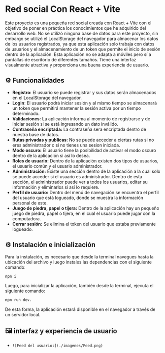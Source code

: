# Red social Con React + Vite

Este proyecto es una pequeña red social creada con React + Vite con el objetivo de poner en práctica los conocimientos que he adquirido del desarrollo web. No se utilizó ninguna base de datos para este proyecto, sin embargo se utilizó el LocalStorage del navegador para almacenar los datos de los usuarios registrados, ya que esta aplicación solo trabaja con datos de usuarios y el almacenamiento de un token que permite el inicio de sesión dentro de la aplicación. Esta aplicación no se adapta a móviles pero sí a pantallas de escritorio de diferentes tamaños. Tiene una interfaz visualmente atractiva y proporciona una buena experiencia de usuario.

## ⚙ Funcionalidades

- **Registro:** El usuario se puede registrar y sus datos serán almacenados en el LocalStorage del navegador.
- **Login:** El usuario podrá iniciar sesión y al mismo tiempo se almacenará un token que permitirá mantener la sesión activa por un tiempo determinado.
- **Validaciones:** La aplicación informa al momento de registrarse y de iniciar sesión si se está ingresando un dato inválido.
- **Contraseña encriptada:** La contraseña sera encriptada dentro de nuestra base de datos.
- **Rutas privadas y publicas:** No se puede acceder a ciertas rutas si no eres administrador o si no tienes una sesion iniciada.
- **Modo oscuro:** El usuario tiene la posibilidad de activar el modo oscuro dentro de la aplicación si así lo desea.
- **Roles de usuario:** Dentro de la aplicación existen dos tipos de usuarios, el usuario común y el usuario administrador.
- **Administración:** Existe una sección dentro de la aplicación a la cual solo se puede acceder si el usuario es administrador. Dentro de esta sección, el administrador puede ver a todos los usuarios, editar su información y eliminarlos si así lo requiere.
- **Perfil de usuario:** Dentro del menú de navegación se encuentra el perfil del usuario que está logueado, donde se muestra la información personal de este.
- **Juego de piedra, papel o tijera:** Dentro de la aplicación hay un pequeño juego de piedra, papel o tijera, en el cual el usuario puede jugar con la computadora.
- **Cerrar sesión:** Se elimina el token del usuario que estaba previamente logueado.

## ⚙ Instalación e inicialización

Para la instalación, es necesario que desde la terminal navegues hasta la ubicación del archivo y luego instales las dependencias con el siguiente comando:

```bash
npm i
```
Luego, para inicializar la aplicación, también desde la terminal, ejecuta el siguiente comando:
```bash
npm run dev.
```
De esta forma, la aplicación estará disponible en el navegador a través de un servidor local.

## 🖼 interfaz y experiencia de usuario
- `![Feed del usuario:](./imagenes/Feed.png)`
